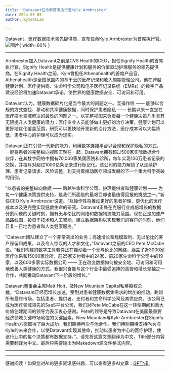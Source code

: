 ```yaml
---
title: 'Datavant任命新首席执行官Kyle Armbrester'
date: 2024-05-05
author: ByteAILab

---
```


Datavant，医疗数据技术领先提供商，宣布任命Kyle Armbrester为首席执行官。![图片](https://ai-techpark.com/wp-content/uploads/2024/05/Datavant-960x540.jpg){ width=60% }

---
Armbrester加入Datavant之前是CVS Health的CEO，担任Signify Health的首席执行官，Signify Health是提供健康计划和服务的价值驱动护理服务的领先提供商。在Signify Health之前，Kyle曾担任Athenahealth的首席产品官，Athenahealth是全国范围内的基于云的医疗记录和收入周期管理公司。他在跨越健康计划、医疗提供商、生命科学公司和电子医疗记录系统（EMRs）的数字产品建设经验将加速Datavant承诺，使世界的健康数据安全、可访问和可用。

Datavant认为，健康数据碎片化是当今最大的问题之一。互操作性 —— 能够以合规的方式查找、移动和共享健康数据，同时保护患者隐私 —— 长期以来一直是在医疗技术领域解决的最难的问题之一。以完整视图来负责每一个健康决策几乎具有无限提升人类健康的潜力：医疗专业人员能够做出更好的治疗决策，健康计划可以更好地优化覆盖范围，研究可以更快地开发新的治疗方法，医疗成本可以大幅降低，患者中心的护理可以成为现实。

Datavant正在引领一代新的能力，利用数字连接平台以合规和保护隐私的方式，一键将患者的完整纵向视图汇聚在一起。Datavant拥有超过500家实际数据合作伙伴，在其数字网络中拥有70,000家美国医院和诊所，每年实现100万患者记录的交换，并每月对超过1000亿条记录进行标记化。该公司的能力解锁了从连续护理、患者记录请求、风险调整，到支持着推动医疗领域发展的下一个重大科学突破的用例。

“以患者的完整纵向数据 —— 跨越生命科学公司、护理提供者和健康计划 —— 为每一个健康决策提供支持，是我们所面临的最艰巨却也最值得回报的挑战之一，”新任CEO Kyle Armbrester说道。“互操作性将推动更好的患者护理、更优化的医疗成本以及更完整实现拯救生命的研究。Datavant正处在克服行业成倍增长的数据分割问题的关键时刻，拥有无与伦比的网络和数据物流能力范围。现在正是加速产品路线图、投资于技术和人工智能，建立数据架构以实现我们的客户的时刻，他们日复一日地为患者和人类健康服务。”

“Datavant团队建立了一个非常突出的业务；高速增长和规模盈利、无以伦比的客户保留和成果，以及令人惊叹的人才和文化，”Datavant之前的CEO Pete McCabe说。“我们构建的数字工具套件正在推动着一个无与伦比的网络，涵盖了近3000家医疗体系和15000家诊所，前25家支付者中的24家，前20家生命科学公司中的19家，以及600多家实际数据公司 —— 正在改变数据如何被安全地、可访问和可用地改善人类健康的方式。我很兴奋能与这个行业中最受追捧的高管和增长领袖之一合作，共同推动Datavant下一阶段的增长。”

Datavant董事会主席Matt Holt，及New Mountain Capital私募股权总裁，“Datavant正经历增长加速，受到对患者健康数据集需求的增加的推动，跨越所有最终市场，包括患者、提供者、支付者和生命科学公司及其供应商。该公司已成为医疗领域领先的SaaS平台公司，我们对Pete McCabe在这一转型期间和重大价值创建期间的领导力表示衷心感谢。Pete的领导是导致Datavant在美国最重要经济领域关键市场地位的关键因素。New Mountain与Kyle Armbrester在Signify Health方面取得了巨大成功，我们期待再次与他合作。我们特别期待支持Pete与Kyle的未来合作，以使Datavant实现其使命，推动以患者为中心的医疗护理，使该行业中的每个决策都有数据支持。”。请先将这篇文章翻译为中文，Title部分内容需要翻译为中文。最后只需要输出为Makedown源文件格式内容。

---
---
感谢阅读！如果您对AI的更多资讯感兴趣，可以查看更多AI文章：[GPTNB](https://gptnb.com)。